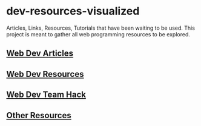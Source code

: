 # dev-resources-visualized
Articles, Links, Resources, Tutorials that have been waiting to be used. This project is meant to gather all web programming resources to be explored.

## [Web Dev Articles](./Web_Dev_Articles.md)

## [Web Dev Resources](./Web_Dev_Resources.md)

## [Web Dev Team Hack](./Web_Dev_Team_Hack.md)

## [Other Resources](./Other_Resources.md)
